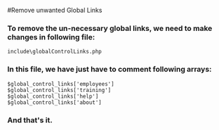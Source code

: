 #Remove unwanted Global Links

### To remove the un-necessary global links, we need to make changes in following file: 

	include\globalControlLinks.php

### In this file, we have just have to comment following arrays:

    $global_control_links['employees']
    $global_control_links['training']
    $global_control_links['help']
    $global_control_links['about']

### And that's it.
